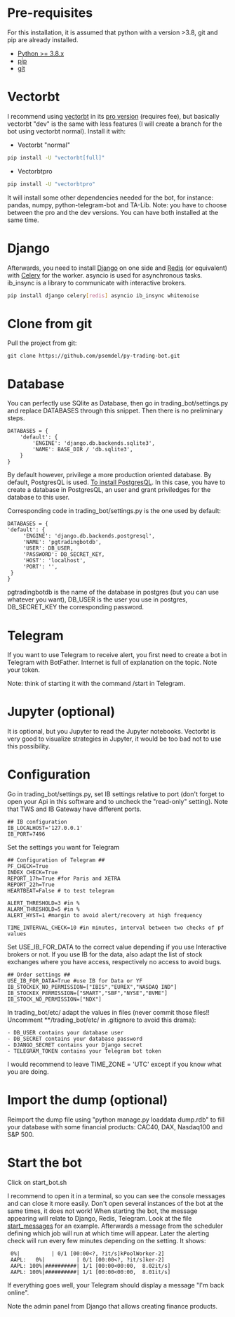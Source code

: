 # Pre-requisites
For this installation, it is assumed that python with a version >3.8, git and pip are already installed.

* [Python >= 3.8.x](http://docs.python-guide.org/en/latest/starting/installation/)
* [pip](https://pip.pypa.io/en/stable/installing/)
* [git](https://git-scm.com/book/en/v2/Getting-Started-Installing-Git)

# Vectorbt
I recommend using [vectorbt](https://vectorbt.dev/) in its [pro version](https://vectorbt.pro/) (requires fee), but basically vectorbt "dev" is the same with less features (I will create a branch for the bot using vectorbt normal). Install it with:

- Vectorbt "normal"

```sh
pip install -U "vectorbt[full]"
```

- Vectorbtpro

```sh
pip install -U "vectorbtpro"
```

It will install some other dependencies needed for the bot, for instance: pandas, numpy, python-telegram-bot and TA-Lib. 
Note: you have to choose between the pro and the dev versions. You can have both installed at the same time.

# Django
Afterwards, you need to install [Django](https://www.djangoproject.com/) on one side and [Redis](https://redis.io/) (or equivalent) with [Celery](https://docs.celeryq.dev/en/stable/getting-started/introduction.html) for the worker. asyncio is used for asynchronous tasks. ib_insync is a library to communicate with interactive brokers.

```sh
pip install django celery[redis] asyncio ib_insync whitenoise
```

# Clone from git
Pull the project from git:

```
git clone https://github.com/psemdel/py-trading-bot.git
```

# Database
You can perfectly use SQlite as Database, then go in trading_bot/settings.py and replace DATABASES through this snippet. Then there is no preliminary steps.


    DATABASES = {
        'default': {
            'ENGINE': 'django.db.backends.sqlite3',
            'NAME': BASE_DIR / 'db.sqlite3',
        }
    }


By default however, privilege a more production oriented database. By default, PostgresQL is used. [To install PostgresQL](https://www.postgresql.org/download/). In this case, you have to create a database in PostgresQL, an user and grant priviledges for the database to this user. 

Corresponding code in trading_bot/settings.py is the one used by default:


    DATABASES = {
    'default': {
         'ENGINE': 'django.db.backends.postgresql',
         'NAME': 'pgtradingbotdb',
         'USER': DB_USER,
         'PASSWORD': DB_SECRET_KEY,
         'HOST': 'localhost',
         'PORT': '',
     }
    }


pgtradingbotdb is the name of the database in postgres (but you can use whatever you want), DB_USER is the user you use in postgres, DB_SECRET_KEY the corresponding password. 

# Telegram
If you want to use Telegram to receive alert, you first need to create a bot in Telegram with BotFather. Internet is full of explanation on the topic. Note your token.

Note: think of starting it with the command /start in Telegram.

# Jupyter (optional)
It is optional, but you Jupyter to read the Jupyter notebooks. Vectorbt is very good to visualize strategies in Jupyter, it would be too bad not to use this possibility.

# Configuration
Go in trading_bot/settings.py, set IB settings relative to port (don't forget to open your Api in this software and to uncheck the "read-only" setting). Note that TWS and IB Gateway have different ports.


    ## IB configuration
    IB_LOCALHOST='127.0.0.1'
    IB_PORT=7496


Set the settings you want for Telegram


    ## Configuration of Telegram ##
    PF_CHECK=True
    INDEX_CHECK=True
    REPORT_17h=True #for Paris and XETRA
    REPORT_22h=True
    HEARTBEAT=False # to test telegram

    ALERT_THRESHOLD=3 #in %
    ALARM_THRESHOLD=5 #in %
    ALERT_HYST=1 #margin to avoid alert/recovery at high frequency

    TIME_INTERVAL_CHECK=10 #in minutes, interval between two checks of pf values


Set USE_IB_FOR_DATA to the correct value depending if you use Interactive brokers or not. If you use IB for the data, also adapt the list of stock exchanges where you have access, respectively no access to avoid bugs.


    ## Order settings ##
    USE_IB_FOR_DATA=True #use IB for Data or YF
    IB_STOCKEX_NO_PERMISSION=["IBIS","EUREX","NASDAQ IND"]
    IB_STOCKEX_PERMISSION=["SMART","SBF","NYSE","BVME"]
    IB_STOCK_NO_PERMISSION=["NDX"]



In trading_bot/etc/ adapt the values in files (never commit those files!! Uncomment **/trading_bot/etc/ in .gitignore to avoid this drama):

    - DB_USER contains your database user
    - DB_SECRET contains your database password
    - DJANGO_SECRET contains your Django secret
    - TELEGRAM_TOKEN contains your Telegram bot token
    
I would recommend to leave TIME_ZONE = 'UTC' except if you know what you are doing. 

# Import the dump (optional)
Reimport the dump file using "python manage.py loaddata dump.rdb" to fill your database with some financial products: CAC40, DAX, Nasdaq100 and S&P 500.

# Start the bot
Click on start_bot.sh

I recommend to open it in a terminal, so you can see the console messages and can close it more easily. Don't open several instances of the bot at the same times, it does not work!
When starting the bot, the message appearing will relate to Django, Redis, Telegram. Look at the file [start_messages](https://github.com/psemdel/py-trading-bot/blob/main/docs/appendix/start_messages.txt) for an example. Afterwards a message from the scheduler defining which job will run at which time will appear. Later the alerting check will run every few minutes depending on the setting. It shows:

     0%|          | 0/1 [00:00<?, ?it/s]kPoolWorker-2] 
     AAPL:   0%|          | 0/1 [00:00<?, ?it/s]ker-2] 
     AAPL: 100%|##########| 1/1 [00:00<00:00,  8.02it/s]
     AAPL: 100%|##########| 1/1 [00:00<00:00,  8.01it/s]
     
If everything goes well, your Telegram should display a message "I'm back online".

Note the admin panel from Django that allows creating finance products.












